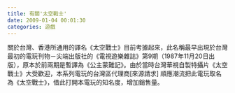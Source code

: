 ```yaml
---
title: 有關'太空戰士'
date: 2009-01-04 00:01:30
categories: 遊戲
---
```


  
關於台灣、香港所通用的譯名《太空戰士》目前考據起來，此名稱最早出現於台灣最初的電玩刊物－尖端出版社的《電視遊樂雜誌》第9期（1987年11月20日出版），原本於前兩期是暫譯為《公主蒙難記》。由於當時台灣華視自製特攝片《太空戰士》大受歡迎，本系列電玩的台灣區代理商\[來源請求\] 順應潮流把此電玩取名為《太空戰士》，借此打開本電玩的知名度，增加銷售量。  
  
   